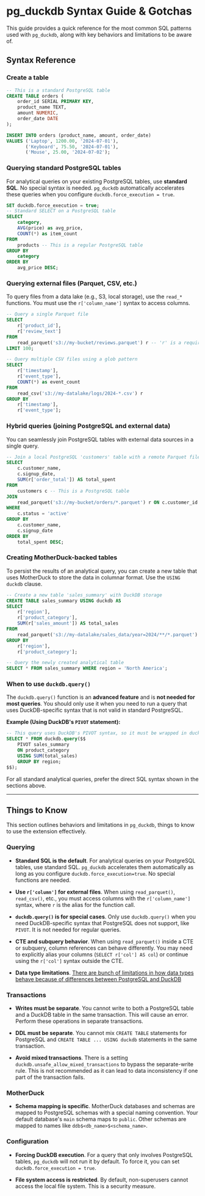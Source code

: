 # pg_duckdb Syntax Guide & Gotchas

This guide provides a quick reference for the most common SQL patterns used with `pg_duckdb`, along with key behaviors and limitations to be aware of.

## Syntax Reference

### Create a table

```sql
-- This is a standard PostgreSQL table
CREATE TABLE orders (
    order_id SERIAL PRIMARY KEY,
    product_name TEXT,
    amount NUMERIC,
    order_date DATE
);

INSERT INTO orders (product_name, amount, order_date)
VALUES ('Laptop', 1200.00, '2024-07-01'),
       ('Keyboard', 75.50, '2024-07-01'),
       ('Mouse', 25.00, '2024-07-02');
```

### Querying standard PostgreSQL tables

For analytical queries on your existing PostgreSQL tables, use **standard SQL**. No special syntax is needed. `pg_duckdb` automatically accelerates these queries when you configure `duckdb.force_execution = true`.

```sql
SET duckdb.force_execution = true;
-- Standard SELECT on a PostgreSQL table
SELECT
    category,
    AVG(price) as avg_price,
    COUNT(*) as item_count
FROM
    products -- This is a regular PostgreSQL table
GROUP BY
    category
ORDER BY
    avg_price DESC;
```

### Querying external files (Parquet, CSV, etc.)

To query files from a data lake (e.g., S3, local storage), use the `read_*` functions. You must use the `r['column_name']` syntax to access columns.

```sql
-- Query a single Parquet file
SELECT
    r['product_id'],
    r['review_text']
FROM
    read_parquet('s3://my-bucket/reviews.parquet') r -- 'r' is a required alias
LIMIT 100;

-- Query multiple CSV files using a glob pattern
SELECT
    r['timestamp'],
    r['event_type'],
    COUNT(*) as event_count
FROM
    read_csv('s3://my-datalake/logs/2024-*.csv') r
GROUP BY
    r['timestamp'],
    r['event_type'];
```

### Hybrid queries (joining PostgreSQL and external data)

You can seamlessly join PostgreSQL tables with external data sources in a single query.

```sql
-- Join a local PostgreSQL 'customers' table with a remote Parquet file of 'orders'
SELECT
    c.customer_name,
    c.signup_date,
    SUM(r['order_total']) AS total_spent
FROM
    customers c -- This is a PostgreSQL table
JOIN
    read_parquet('s3://my-bucket/orders/*.parquet') r ON c.customer_id = r['customer_id']
WHERE
    c.status = 'active'
GROUP BY
    c.customer_name,
    c.signup_date
ORDER BY
    total_spent DESC;
```

### Creating MotherDuck-backed tables

To persist the results of an analytical query, you can create a new table that uses MotherDuck to store the data in columnar format. Use the `USING duckdb` clause.

```sql
-- Create a new table 'sales_summary' with DuckDB storage
CREATE TABLE sales_summary USING duckdb AS
SELECT
    r['region'],
    r['product_category'],
    SUM(r['sales_amount']) AS total_sales
FROM
    read_parquet('s3://my-datalake/sales_data/year=2024/**/*.parquet') r
GROUP BY
    r['region'],
    r['product_category'];

-- Query the newly created analytical table
SELECT * FROM sales_summary WHERE region = 'North America';
```

### When to use `duckdb.query()`

The `duckdb.query()` function is an **advanced feature** and is **not needed for most queries**. You should only use it when you need to run a query that uses DuckDB-specific syntax that is not valid in standard PostgreSQL.

**Example (Using DuckDB's `PIVOT` statement):**

```sql
-- This query uses DuckDB's PIVOT syntax, so it must be wrapped in duckdb.query()
SELECT * FROM duckdb.query($$
    PIVOT sales_summary
    ON product_category
    USING SUM(total_sales)
    GROUP BY region;
$$);
```

For all standard analytical queries, prefer the direct SQL syntax shown in the sections above.

---

## Things to Know

This section outlines behaviors and limitations in `pg_duckdb`, things to know to use the extension effectively.

### Querying

- **Standard SQL is the default**. For analytical queries on your PostgreSQL tables, use standard SQL. `pg_duckdb` accelerates them automatically as long as you configure `duckdb.force_execution=true`. No special functions are needed.

- **Use `r['column']` for external files**. When using `read_parquet()`, `read_csv()`, etc., you must access columns with the `r['column_name']` syntax, where `r` is the alias for the function call.

- **`duckdb.query()` is for special cases**. Only use `duckdb.query()` when you need DuckDB-specific syntax that PostgreSQL does not support, like `PIVOT`. It is not needed for regular queries.

- **CTE and subquery behavior**. When using `read_parquet()` inside a CTE or subquery, column references can behave differently. You may need to explicitly alias your columns (`SELECT r['col'] AS col`) or continue using the `r['col']` syntax outside the CTE.

- **Data type limitations**. [There are bunch of limitations in how data types behave because of differences between PostgreSQL and DuckDB](docs/types.md#known-limitations)

### Transactions

- **Writes must be separate**. You cannot write to both a PostgreSQL table and a DuckDB table in the same transaction. This will cause an error. Perform these operations in separate transactions.

- **DDL must be separate**. You cannot mix `CREATE TABLE` statements for PostgreSQL and `CREATE TABLE ... USING duckdb` statements in the same transaction.

- **Avoid mixed transactions**. There is a setting `duckdb.unsafe_allow_mixed_transactions` to bypass the separate-write rule. This is not recommended as it can lead to data inconsistency if one part of the transaction fails.


### MotherDuck

- **Schema mapping is specific**. MotherDuck databases and schemas are mapped to PostgreSQL schemas with a special naming convention. Your default database's `main` schema maps to `public`. Other schemas are mapped to names like `ddb$<db_name>$<schema_name>`.

### Configuration

- **Forcing DuckDB execution**. For a query that only involves PostgreSQL tables, `pg_duckdb` will not run it by default. To force it, you can set `duckdb.force_execution = true`.

- **File system access is restricted**. By default, non-superusers cannot access the local file system. This is a security measure.
